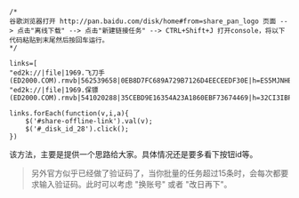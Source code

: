 ```
/*
谷歌浏览器打开 http://pan.baidu.com/disk/home#from=share_pan_logo 页面 --> 点击"离线下载" --> 点击"新建链接任务" --> CTRL+Shift+J 打开console，将以下代码粘贴到末尾然后按回车运行。
*/
 
links=[
"ed2k://|file|1969.飞刀手(ED2000.COM).rmvb|562539658|0EB8D7FC689A729B7126D4EECEEDF30E|h=ES5MJNHBS7SL4EJX2QH24QKBYK3VBUN5",
"ed2k://|file|1969.保镖(ED2000.COM).rmvb|541020288|35CEBD9E16354A23A1860EBF73674469|h=32CI3IBPOJYIOO3N3TLNVYELZBJ5YA4Y"]
 
links.forEach(function(v,i,a){
    $('#share-offline-link').val(v);
    $('#_disk_id_28').click();
})
```
该方法，主要是提供一个思路给大家。具体情况还是要多看下按钮id等。
> 另外官方似乎已经做了验证码了，当你批量的任务超过15条时，会每次都要求输入验证码。此时可以考虑 "换账号" 或者 "改日再下"。
